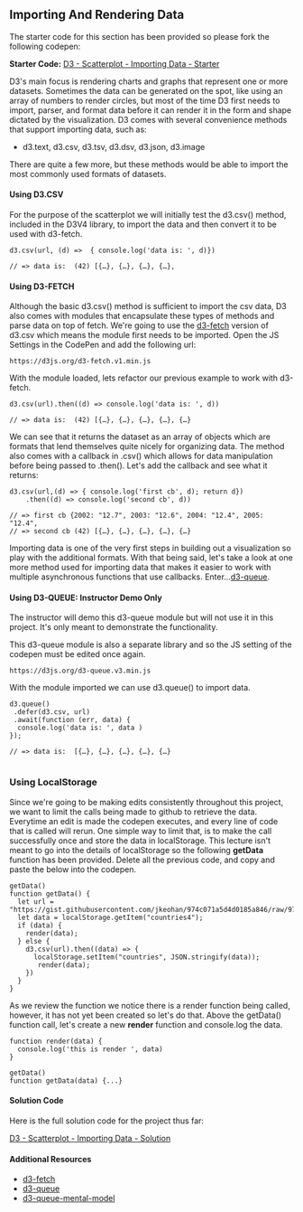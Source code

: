 ## Importing And Rendering Data 

The starter code for this section has been provided so please fork the following codepen: 

**Starter Code:** [D3 - Scatterplot - Importing Data - Starter](https://codepen.io/jkeohan/pen/RQPEox)

D3's main focus is rendering charts and graphs that represent one or more datasets. Sometimes the data can be generated on the spot, like using an array of numbers to render circles, but most of the time D3 first needs to import,  parser, and format data before it can render it in the form and shape dictated by the visualization.  D3 comes with several convenience methods that support importing data, such as:

- d3.text, d3.csv, d3.tsv, d3.dsv, d3.json, d3.image

There are quite a few more, but these methods would be able to import the most commonly used formats of datasets. 

#### Using D3.CSV

For the purpose of the scatterplot we will initially test the d3.csv() method, included in the D3V4 library, to import the data and then convert it to be used with d3-fetch. 

```
d3.csv(url, (d) =>  { console.log('data is: ', d)})

// => data is:  (42) [{…}, {…}, {…}, {…},
```

#### Using D3-FETCH
Although the basic d3.csv() method is sufficient to import the csv data, D3 also comes with modules that encapsulate these types of methods and parse data on top of fetch.  We're going to use the [d3-fetch](https://github.com/d3/d3-fetch/blob/master/README.md#csv) version of d3.csv which means the module first needs to be imported.  Open the JS Settings in the CodePen and add the following url:

```
https://d3js.org/d3-fetch.v1.min.js
```

With the module loaded, lets refactor our previous example to work with d3-fetch.

```
d3.csv(url).then((d) => console.log('data is: ', d)) 

// => data is:  (42) [{…}, {…}, {…}, {…}, {…}
```

We can see that it returns the dataset as an array of objects which are formats that lend themselves quite nicely for organizing data.   The method also comes with a callback in .csv() which allows for data manipulation before being passed to .then().  Let's add the callback and see what it returns:

```
d3.csv(url,(d) => { console.log('first cb', d); return d})
	.then((d) => console.log('second cb', d)) 

// => first cb {2002: "12.7", 2003: "12.6", 2004: "12.4", 2005: "12.4",
// => second cb (42) [{…}, {…}, {…}, {…}, {…}
```

Importing data is one of the very first steps in building out a visualization so play with the additional formats.  With that being said, let's take a look at one more method used for importing data that makes it easier to work with multiple asynchronous functions that use callbacks.  Enter...[d3-queue](https://github.com/d3/d3-queue).


#### Using D3-QUEUE: Instructor Demo Only
The instructor will demo this d3-queue module but will not use it in this project.  It's only meant to demonstrate the functionality. 

This d3-queue module is also a separate library and so the JS setting of the codepen must be edited once again. 


```
https://d3js.org/d3-queue.v3.min.js
```

With the module imported we can use d3.queue() to import data.

```
d3.queue()
 .defer(d3.csv, url)
 .await(function (err, data) {
  console.log('data is: ', data )
});

// => data is:  [{…}, {…}, {…}, {…}, {…}
  
```

### Using LocalStorage 

Since we're going to be making edits consistently throughout this project, we want to limit the calls being made to github to retrieve the data.  Everytime an edit is made the codepen executes, and every line of code that is called will rerun.  One simple way to limit that, is to make the call successfully once and store the data in localStorage.  This lecture isn't meant to go into the details of localStorage so the following **getData** function has been provided. Delete all the previous code, and copy and paste the below into the codepen.

```
getData()
function getData() {
  let url = "https://gist.githubusercontent.com/jkeohan/974c071a5d4d0185a846/raw/971a9b8dfc0ebe238ee271611991cd98e6cac434/data_regions.csv";
  let data = localStorage.getItem("countries4");
  if (data) {
    render(data);
  } else {
    d3.csv(url).then((data) => {
      localStorage.setItem("countries", JSON.stringify(data));
       render(data);
    }) 
  }
}
```
As we review the function we notice there is a render function being called, however, it has not yet been created so let's do that.  Above the getData() function call, let's create a new **render** function and console.log the data. 

```
function render(data) {
  console.log('this is render ', data)
}

getData()
function getData(data) {...}
```

#### Solution Code

Here is the full solution code for the project thus far:

[D3 - Scatterplot - Importing Data - Solution ](https://codepen.io/jkeohan/pen/XZGjVV?editors=0010)

#### Additional Resources

- [d3-fetch]()
- [d3-queue]()
- [d3-queue-mental-model](https://macwright.org/2016/12/09/a-d3-queue-mental-model.html)
